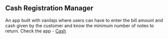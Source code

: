 ## Cash Registration Manager

An app built with vanilajs where users can have to enter the bill amount and cash given by the customer and know the minimum number of notes to return.
Check the app - [Cash](https://cash-registration-manager.netlify.app/)
